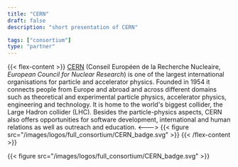 ```yaml
---
title: "CERN"
draft: false
description: "short presentation of CERN"

tags: ["consortium"]
type: "partner" 
---
```


{{< flex-content >}}
[CERN](https://www.home.cern) (Conseil Européen de la Recherche Nucleaire, *European Council for Nuclear Research*) is one of the largest international organisations for particle and accelerator physics. Founded in 1954 it connects people from Europe and abroad and across different domains such as theoretical and experimental particle physics, accelerator physics, engineering and technology. It is home to the world's biggest collider, the Large Hadron collider (LHC). Besides the particle-physics aspects, CERN also offers opportunities for software development, international and human relations as well as outreach and education.
<--->
{{< figure src="/images/logos/full_consortium/CERN_badge.svg" >}}
{{< /flex-content >}}

{{< figure src="/images/logos/full_consortium/CERN_badge.svg" >}}

